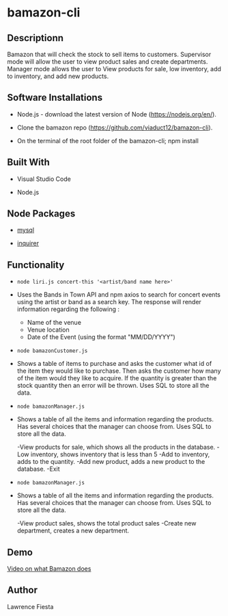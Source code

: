 # bamazon-cli

## Descriptionn
Bamazon that will check the stock to sell items to customers. Supervisor mode will allow the user to view product sales and create departments. Manager mode allows the user to View products for sale, low inventory, add to inventory, and add new products. 

## Software Installations

- Node.js - download the latest version of Node (https://nodejs.org/en/).

- Clone the bamazon repo (https://github.com/viaduct12/bamazon-cli).

- On the terminal of the root folder of the bamazon-cli; npm install

## Built With
- Visual Studio Code

- Node.js

## Node Packages

- [mysql](https://www.npmjs.com/package/mysql)

- [inquirer](https://www.npmjs.com/package/inquirer)

## Functionality

- ``` node liri.js concert-this '<artist/band name here>' ```

* Uses the Bands in Town API and npm axios to search for concert events using the artist or band as a search key. The response will render information regarding the following :

  * Name of the venue
  * Venue location
  * Date of the Event (using the format "MM/DD/YYYY")

- ``` node bamazonCustomer.js ```

* Shows a table of items to purchase and asks the customer what id of the item they would like to purchase. Then asks the customer how many of the item would they like to acquire. If the quantity is greater than the stock quantity then an error will be thrown. Uses SQL to store all the data.

- ``` node bamazonManager.js ```

* Shows a table of all the items and information regarding the products. Has several choices that the manager can choose from. Uses SQL to store all the data.

  -View products for sale, which shows all the products in the database.
  -Low inventory, shows inventory that is less than 5
  -Add to inventory, adds to the quantity.
  -Add new product, adds a new product to the database.
  -Exit

- ``` node bamazonManager.js ```

* Shows a table of all the items and information regarding the products. Has several choices that the manager can choose from. Uses SQL to store all the data.

  -View product sales, shows the total product sales
  -Create new department, creates a new department.


## Demo
[Video on what Bamazon does](https://vimeo.com/346338140)

## Author
Lawrence Fiesta